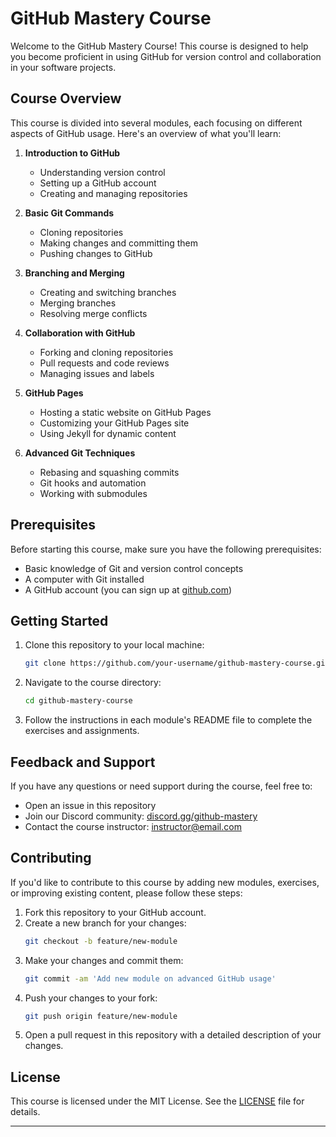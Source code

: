 

# GitHub Mastery Course

Welcome to the GitHub Mastery Course! This course is designed to help you become proficient in using GitHub for version control and collaboration in your software projects.

## Course Overview

This course is divided into several modules, each focusing on different aspects of GitHub usage. Here's an overview of what you'll learn:

1. **Introduction to GitHub**
   - Understanding version control
   - Setting up a GitHub account
   - Creating and managing repositories

2. **Basic Git Commands**
   - Cloning repositories
   - Making changes and committing them
   - Pushing changes to GitHub

3. **Branching and Merging**
   - Creating and switching branches
   - Merging branches
   - Resolving merge conflicts

4. **Collaboration with GitHub**
   - Forking and cloning repositories
   - Pull requests and code reviews
   - Managing issues and labels

5. **GitHub Pages**
   - Hosting a static website on GitHub Pages
   - Customizing your GitHub Pages site
   - Using Jekyll for dynamic content

6. **Advanced Git Techniques**
   - Rebasing and squashing commits
   - Git hooks and automation
   - Working with submodules

## Prerequisites

Before starting this course, make sure you have the following prerequisites:

- Basic knowledge of Git and version control concepts
- A computer with Git installed
- A GitHub account (you can sign up at [github.com](https://github.com))

## Getting Started

1. Clone this repository to your local machine:
   ```bash
   git clone https://github.com/your-username/github-mastery-course.git
   ```

2. Navigate to the course directory:
   ```bash
   cd github-mastery-course
   ```

3. Follow the instructions in each module's README file to complete the exercises and assignments.

## Feedback and Support

If you have any questions or need support during the course, feel free to:

- Open an issue in this repository
- Join our Discord community: [discord.gg/github-mastery](https://discord.gg/github-mastery)
- Contact the course instructor: [instructor@email.com](mailto:instructor@email.com)

## Contributing

If you'd like to contribute to this course by adding new modules, exercises, or improving existing content, please follow these steps:

1. Fork this repository to your GitHub account.
2. Create a new branch for your changes:
   ```bash
   git checkout -b feature/new-module
   ```
3. Make your changes and commit them:
   ```bash
   git commit -am 'Add new module on advanced GitHub usage'
   ```
4. Push your changes to your fork:
   ```bash
   git push origin feature/new-module
   ```
5. Open a pull request in this repository with a detailed description of your changes.

## License

This course is licensed under the MIT License. See the [LICENSE](LICENSE) file for details.

---


